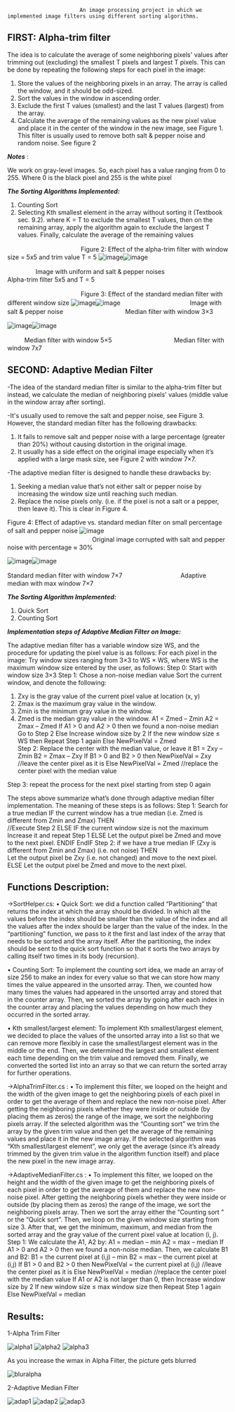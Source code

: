                            An image processing project in which we implemented image filters using different sorting algorithms.   
FIRST: Alpha-trim filter
--------------------------------
The idea is to calculate the average of some neighboring pixels' values after trimming out (excluding) the smallest T pixels and largest T pixels. This can be done by repeating the following steps for each pixel in the image:   
1.	Store the values of the neighboring pixels in an array. The array is called the window, and it should be odd-sized.
2.	Sort the values in the window in ascending order.
3.	Exclude the first T values (smallest) and the last T values (largest) from the array.
4.	Calculate the average of the remaining values as the new pixel value and place it in the center of the window in the new image, see Figure 1.
This filter is usually used to remove both salt & pepper noise and random noise. See figure 2

**_Notes_** :

We work on gray-level images. So, each pixel has a value ranging from 0 to 255. Where 0 is the black pixel and 255 is the white pixel

**_The Sorting Algorithms Implemented:_**
1.	Counting Sort
2.	Selecting Kth smallest element in the array without sorting it (Textbook sec. 9.2). where K = T to exclude the smallest T values, then on the remaining array, apply the algorithm again to exclude the largest T values. Finally, calculate the average of the remaining values

ㅤㅤㅤㅤㅤㅤㅤㅤㅤㅤㅤㅤㅤFigure 2: Effect of the alpha-trim filter with window size = 5x5 and trim value T = 5 
![image](https://github.com/MinnaMohammed/Image-Filters/assets/83884890/32980637-4cda-4291-9ea4-93297ec0dd44)![image](https://github.com/MinnaMohammed/Image-Filters/assets/83884890/483df510-b642-4e06-892e-e94c67775f2a)

ㅤㅤㅤㅤㅤImage with uniform and salt & pepper noisesㅤㅤㅤㅤㅤㅤㅤㅤㅤㅤㅤAlpha-trim filter 5x5 and T = 5                             

ㅤㅤㅤㅤㅤㅤㅤㅤㅤㅤㅤㅤㅤFigure 3: Effect of the standard median filter with different window size
![image](https://github.com/MinnaMohammed/Image-Filters/assets/83884890/e67c61ae-cd2e-4fe6-ad8c-896f0e78e858)![image](https://github.com/MinnaMohammed/Image-Filters/assets/83884890/9640f421-aab8-49af-bee3-55d0d08345e2)
ㅤㅤㅤㅤㅤㅤㅤㅤㅤㅤㅤㅤImage with salt & pepper noiseㅤㅤㅤㅤㅤㅤㅤㅤㅤㅤㅤMedian filter with window 3×3

![image](https://github.com/MinnaMohammed/Image-Filters/assets/83884890/8d08343c-3dc0-4414-968e-becc739d6f5f)![image](https://github.com/MinnaMohammed/Image-Filters/assets/83884890/3394e7da-9fcf-4382-8885-ce8e3b0bd6ab)

ㅤㅤㅤMedian filter with window 5×5ㅤㅤㅤㅤㅤㅤㅤㅤㅤㅤㅤMedian filter with window 7x7




SECOND: Adaptive Median Filter
--------------------------------------------
-The idea of the standard median filter is similar to the alpha-trim filter but instead, we calculate the median of neighboring pixels' values (middle value in the window array after sorting). 

-It's usually used to remove the salt and pepper noise, see Figure 3.
However, the standard median filter has the following drawbacks:
1.	It fails to remove salt and pepper noise with a large percentage (greater than 20%) without causing distortion in the original image.
2.	It usually has a side effect on the original image especially when it’s applied with a large mask size, see Figure 2 with window 7×7.

-The adaptive median filter is designed to handle these drawbacks by:
1.	Seeking a median value that’s not either salt or pepper noise by increasing the window size until reaching such median.
2.	Replace the noise pixels only. (i.e. if the pixel is not a salt or a pepper, then leave it).
This is clear in Figure 4.

Figure 4: Effect of adaptive vs. standard median filter on small percentage of salt and pepper noise
![image](https://github.com/MinnaMohammed/Image-Filters/assets/83884890/b7d84917-74b8-490d-b937-f7ea51d420b7)
ㅤㅤㅤㅤㅤㅤㅤㅤㅤㅤㅤㅤㅤㅤㅤㅤㅤㅤㅤㅤㅤㅤㅤㅤㅤㅤㅤㅤㅤㅤㅤㅤㅤㅤㅤㅤOriginal image corrupted with salt and pepper noise with percentage ≈ 30%

![image](https://github.com/MinnaMohammed/Image-Filters/assets/83884890/1d52e905-25fe-42e2-aba7-45109c96874c)![image](https://github.com/MinnaMohammed/Image-Filters/assets/83884890/9db8ac7c-31eb-435d-b126-1348a544792c)

Standard median filter with window 7×7 ㅤㅤㅤㅤㅤㅤㅤㅤㅤㅤAdaptive median with max window 7×7

_**The Sorting Algorithm Implemented:**_
1.	Quick Sort
2.	Counting Sort

_**Implementation steps of Adaptive Median Filter on Image:**_

The adaptive median filter has a variable window size WS, and the procedure for updating the pixel value is as follows:
For each pixel in the image:
Try window sizes ranging from 3×3 to WS × WS, where WS is the maximum window size entered by the user, as follows:
Step 0: Start with window size 3×3
Step 1: Chose a non-noise median value
Sort the current window, and denote the following:
1.	Zxy is the gray value of the current pixel value at location (x, y)
2.	Zmax is the maximum gray value in the window.
3.	Zmin is the minimum gray value in the window.
4.	Zmed is the median gray value in the window.
A1 = Zmed – Zmin
A2 = Zmax – Zmed
If A1 > 0 and A2 > 0 then we found a non-noise median
              Go to Step 2
Else
              Increase window size by 2
              If the new window size ≤ WS then
                             Repeat Step 1 again
              Else
                             NewPixelVal = Zmed                       
Step 2: Replace the center with the median value, or leave it
B1 = Zxy – Zmin
B2 = Zmax – Zxy
If B1 > 0 and B2 > 0 then
              NewPixelVal = Zxy //leave the center pixel as it is
Else
              NewPixelVal = Zmed //replace the center pixel with the median value

Step 3: repeat the process for the next pixel starting from step 0 again


The steps above summarize what’s done through adaptive median filter implementation. The meaning of these steps is as follows:
Step 1: Search for a true median
IF the current window has a true median (i.e. Zmed is different from Zmin and Zmax) THEN  
              //Execute Step 2 
ELSE 
               IF the current window size is not the maximum 
                               Increase it and repeat Step 1
               ELSE
                             Let the output pixel be Zmed and move to the next pixel.
                ENDIF
EndIF
Step 2: if we have a true median
IF (Zxy is different from Zmin and Zmax) (i.e. not noise)
THEN      
              Let the output pixel be Zxy (i.e. not changed) and move to the next pixel.
ELSE
               Let the output pixel be Zmed and move to the next pixel.


Functions Description:
---------------------
->SortHelper.cs:
• Quick Sort: we did a function called “Partitioning” that returns the index at which the array should be divided. In which all the values before the index should be smaller than the value of the index and all the values after the index should be larger than the value of the index. In the “partitioning” function, we pass to it the first and last index of the array that needs to be sorted and the array itself. After the partitioning, the index should be sent to the quick sort function so that it sorts the two arrays by calling itself two times in its body (recursion). 

• Counting Sort: To implement the counting sort idea, we made an array of size 256 to make an index for every value so that we can store how many times the value appeared in the unsorted array. Then, we counted how many times the values had appeared in the unsorted array and stored that in the counter array. Then, we sorted the array by going after each index in the counter array and placing the values depending on how much they occurred in the sorted array.

• Kth smallest/largest element: To implement Kth smallest/largest element, we decided to place the values of the unsorted array into a list so that we can remove more flexibly in case the smallest/largest element was in the middle or the end. Then, we determined the largest and smallest element each time depending on the trim value and removed them. Finally, we converted the sorted list into an array so that we can return the sorted array for further operations.

->AlphaTrimFilter.cs : 
• To implement this filter, we looped on the height and the width of the given image to get the neighboring pixels of each pixel in order to get the average of them and replace the new non-noise pixel. After getting the neighboring pixels whether they were inside or outside (by placing them as zeros) the range of the image, we sort the neighboring pixels array. If the selected algorithm was the “Counting sort” we trim the array by the given trim value and then get the average of the remaining values and place it in the new image array. If the selected algorithm was “Kth smallest/largest element”, we only get the average (since it’s already trimmed by the given trim value in the algorithm function itself) and place the new pixel in the new image array. 

->AdaptiveMedianFilter.cs : 
• To implement this filter, we looped on the height and the width of the given image to get the neighboring pixels of each pixel in order to get the average of them and replace the new non-noise pixel. After getting the neighboring pixels whether they were inside or outside (by placing them as zeros) the range of the image, we sort the neighboring pixels array. Then we sort the array either the “Counting sort ” or the “Quick sort”. Then, we loop on the given window size starting from size 3. After that, we get the minimum, maximum, and median from the sorted array and the gray value of the current pixel value at location (i, j). Step 1: We calculate the A1, A2 by: A1 = median – min A2 = max – median If A1 > 0 and A2 > 0 then we found a non-noise median. Then, we calculate B1 and B2: B1 = the current pixel at (i,j) – min B2 = max – the current pixel at (i,j) If B1 > 0 and B2 > 0 then NewPixelVal = the current pixel at (i,j) //leave the center pixel as it is Else NewPixelVal = median //replace the center pixel with the median value If A1 or A2 is not larger than 0, then Increase window size by 2 If new window size ≤ max window size then Repeat Step 1 again Else NewPixelVal = median


Results:
---
1-Alpha Trim Filter

![alpha1](https://github.com/MinnaMohammed/Image-Filters/assets/83884890/4680d23b-70d9-482a-a0c5-11d092af8bbb)
![alpha2](https://github.com/MinnaMohammed/Image-Filters/assets/83884890/d2098d3f-0c67-4abe-88cd-5ca5e86ddf07)
![alpha3](https://github.com/MinnaMohammed/Image-Filters/assets/83884890/8c4553e7-d7b1-46c7-8986-4ad38ca64e80)


As you increase the wmax in Alpha Filter, the picture gets blurred

![bluralpha](https://github.com/MinnaMohammed/Image-Filters/assets/83884890/e928a647-842b-4646-a554-2ce744827515)


2-Adaptive Median Filter

![adap1](https://github.com/MinnaMohammed/Image-Filters/assets/83884890/5317661d-e162-48a4-8d05-d5beea16b641)
![adap2](https://github.com/MinnaMohammed/Image-Filters/assets/83884890/45e2fe07-8a2a-477b-b1b0-e9020a93d2c8)
![adap3](https://github.com/MinnaMohammed/Image-Filters/assets/83884890/600c4550-8ca3-429f-ad55-d1adc11940b7)



